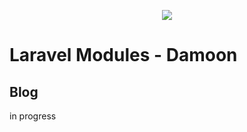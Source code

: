 <p align="center"><a href="https://damoon.pro" target="_blank"><img src="https://damoon.pro/upload/logo-final.png"></a></p>

# Laravel Modules - Damoon

## Blog
in progress
